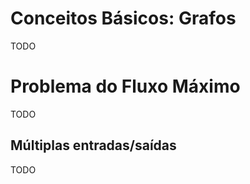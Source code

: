 # Conceitos Básicos: Grafos

TODO

# Problema do Fluxo Máximo

TODO

## Múltiplas entradas/saídas

TODO